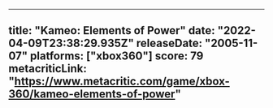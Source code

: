 
---
title: "Kameo: Elements of Power"
date: "2022-04-09T23:38:29.935Z"
releaseDate: "2005-11-07"
platforms: ["xbox360"]
score: 79
metacriticLink: "https://www.metacritic.com/game/xbox-360/kameo-elements-of-power"
---
